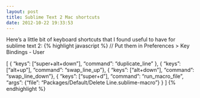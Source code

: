 ```yaml
---
layout: post
title: Sublime Text 2 Mac shortcuts
date: 2012-10-22 19:33:53
---
```


Here’s a little bit of keyboard shortcuts that I found useful to have for sublime text 2:
{% highlight javascript %}
// Put them in Preferences > Key Bindings - User

[
  { “keys”: [“super+alt+down”], “command”: “duplicate_line” }, 
  { “keys”: [“alt+up”], “command”: “swap_line_up”},
  { “keys”: [“alt+down”], “command”: “swap_line_down”},
  { “keys”: [“super+d”], “command”: “run_macro_file”, “args”: {“file”: “Packages/Default/Delete Line.sublime-macro”} }
]
{% endhighlight %}